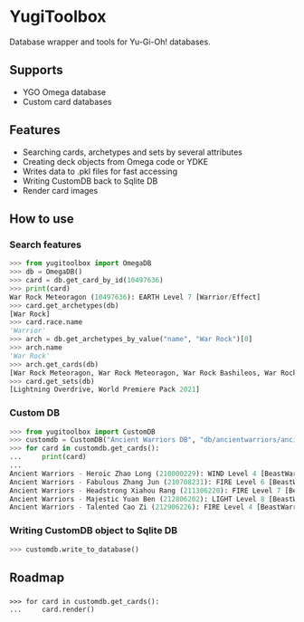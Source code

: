 # YugiToolbox
Database wrapper and tools for Yu-Gi-Oh! databases.

## Supports
- YGO Omega database
- Custom card databases

## Features
- Searching cards, archetypes and sets by several attributes
- Creating deck objects from Omega code or YDKE
- Writes data to .pkl files for fast accessing
- Writing CustomDB back to Sqlite DB
- Render card images

## How to use
### Search features
```py
>>> from yugitoolbox import OmegaDB
>>> db = OmegaDB()
>>> card = db.get_card_by_id(10497636)
>>> print(card)
War Rock Meteoragon (10497636): EARTH Level 7 [Warrior/Effect]
>>> card.get_archetypes(db)
[War Rock]
>>> card.race.name
'Warrior'
>>> arch = db.get_archetypes_by_value("name", "War Rock")[0]
>>> arch.name
'War Rock'
>>> arch.get_cards(db) 
[War Rock Meteoragon, War Rock Meteoragon, War Rock Bashileos, War Rock Bashileos, War Rock Generations, War Rock Gactos, War Rock Mountain, War Rock Orpis, War Rock Big Blow, War Rock Wento, War Rock Dignity, War Rock Ordeal, War Rock Skyler, War Rock Skyler, War Rock Medium, War Rock Fortia, War Rock Spirit, War Rock Mammud]
>>> card.get_sets(db) 
[Lightning Overdrive, World Premiere Pack 2021]
```
### Custom DB
```py
>>> from yugitoolbox import CustomDB
>>> customdb = CustomDB("Ancient Warriors DB", "db/ancientwarriors/ancientwarriors.db")
>>> for card in customdb.get_cards():
...     print(card)
... 
Ancient Warriors - Heroic Zhao Long (210000229): WIND Level 4 [BeastWarrior/Effect]
Ancient Warriors - Fabulous Zhang Jun (210708231): FIRE Level 6 [BeastWarrior/Effect]
Ancient Warriors - Headstrong Xiahou Rang (211306220): FIRE Level 7 [BeastWarrior/Effect]
Ancient Warriors - Majestic Yuan Ben (212806202): LIGHT Level 8 [BeastWarrior/Effect]
Ancient Warriors - Talented Cao Zi (212906226): FIRE Level 4 [BeastWarrior/Effect]
```
### Writing CustomDB object to Sqlite DB
```py
>>> customdb.write_to_database()
```

## Roadmap
###
```
>>> for card in customdb.get_cards():
...     card.render()
```

